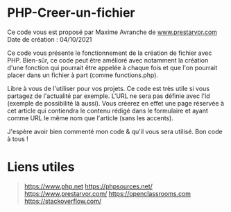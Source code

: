 # PHP-Creer-un-fichier                                               
 Ce code vous est proposé par Maxime Avranche de www.prestarvor.com 
 Date de création : 04/10/2021

Ce code vous présente le fonctionnement de la création de fichier avec PHP.
Bien-sûr, ce code peut être amélioré avec notamment la création d'une fonction qui pourrait être appelée à chaque fois et que l'on pourrait placer dans un fichier à part (comme functions.php).

Libre à vous de l'utiliser pour vos projets. Ce code est très utile si vous partagez de l'actualité par exemple. L'URL ne sera pas définie avec l'id (exemple de possibilité là aussi). Vous créerez en effet une page réservée à cet article qui contiendra le contenu rédigé dans le formulaire et ayant comme URL le même nom que l'article (sans les accents). 

J'espère avoir bien commenté mon code & qu'il vous sera utilisé. 
Bon code à tous !

# Liens utiles
> https://www.php.net
> https://phpsources.net/
> https://www.prestarvor.com/
> https://openclassrooms.com
> https://stackoverflow.com/


